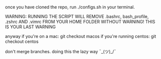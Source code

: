 once you have cloned the repo, run ./configs.sh in your terminal.

WARNING: RUNNING THE SCRIPT WILL REMOVE .bashrc, bash_profile, .zshrc AND .vimrc FROM YOUR HOME FOLDER WITHOUT WARNING!
THIS IS YOUR LAST WARNING

anyway if you're on a mac: git checkout macos
if you're running centos: git checkout centos

don't merge branches. doing this the lazy way ¯\_(ツ)_/¯
